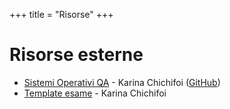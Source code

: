 +++
title = "Risorse"
+++

# Risorse esterne
- [Sistemi Operativi QA](https://raw.githubusercontent.com/TryKatChup/SistemiOperativi_QA/master/Sistemi-Operativi-QA.pdf) - Karina Chichifoi ([GitHub](https://github.com/TryKatChup/SistemiOperativi_QA))
- [Template esame](https://github.com/TryKatChup/SistemiOperativi_Template) - Karina Chichifoi
